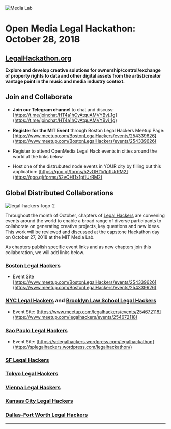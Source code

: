 ![Media Lab](https://user-images.githubusercontent.com/2357755/44622493-65657780-a887-11e8-82fa-14e605fd49f3.png)

# Open Media Legal Hackathon: October 28, 2018

## [LegalHackathon.org](http://LegalHackathon.org)

**Explore and develop creative solutions for ownership/control/exchange of property rights to data and other digital assets from the artist/creator vantage point in the music and media industry context.**

## Join and Collaborate 


* **Join our Telegram channel** to chat and discuss: [https://t.me/joinchat/HT4a1hCyAtquAMVYBvj_1g](https://t.me/joinchat/HT4a1hCyAtquAMVYBvj_1g)

* **Register for the MIT Event** through Boston Legal Hackers Meetup Page: [https://www.meetup.com/BostonLegalHackers/events/254339626](https://www.meetup.com/BostonLegalHackers/events/254339626)

* Register to attend OpenMedia Legal Hack events in cities around the world at the links below

* Host one of the distrubuted node events in YOUR city by filling out this application: [https://goo.gl/forms/52vOHf1x1pfIUrRM2](https://goo.gl/forms/52vOHf1x1pfIUrRM2)


## Global Distributed Collaborations

![legal-hackers-logo-2](https://user-images.githubusercontent.com/2357755/44622490-626a8700-a887-11e8-8e37-7a426d0eab7e.png)

Throughout the month of October, chapters of [Legal Hackers](http://legalhackers.org) are convening events around the world to enable a broad range of diverse participants to collaborate on generating creative projects, key questions and new ideas.  This work will be reviewed and discussed at the capstone Hackathon day on October 27, 2018 at the MIT Media Lab.  

As chapters publish specific event links and as new chapters join this collaboration, we will add links below.  

### [Boston Legal Hackers](https://www.meetup.com/BostonLegalHackers)

* Event Site [https://www.meetup.com/BostonLegalHackers/events/254339626](https://www.meetup.com/BostonLegalHackers/events/254339626)

### [NYC Legal Hackers](https://www.meetup.com/legalhackers) and [Brooklyn Law School Legal Hackers](https://blslegalhackers.github.io/OpenMediaLegalHack)

* Event Site: [https://www.meetup.com/legalhackers/events/254672118](https://www.meetup.com/legalhackers/events/254672118)

### [Sao Paulo Legal Hackers](https://splegalhackers.wordpress.com)
* Event Site: [https://splegalhackers.wordpress.com/legalhackathon](https://splegalhackers.wordpress.com/legalhackathon/)

### [SF Legal Hackers](https://www.meetup.com/SFLegalHackers)

### [Tokyo Legal Hackers](https://www.meetup.com/Tokyo-Legal-Hackers)

### [Vienna Legal Hackers](http://www.vie-legalhackers.at)

### [Kansas City Legal Hackers](https://www.facebook.com/groups/KCLegalHackers/about)

### [Dallas-Fort Worth Legal Hackers](https://www.meetup.com/DFW-Legal-Hackers)

---------
